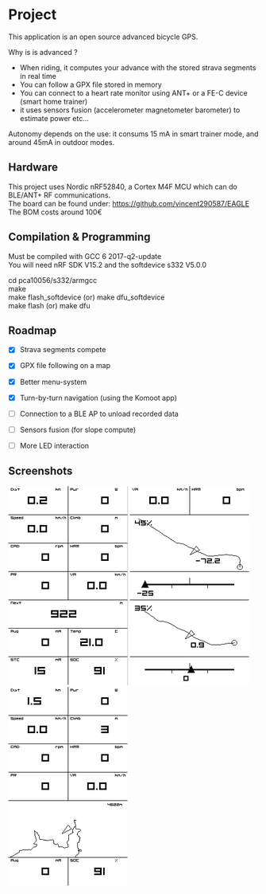 # Project

This application is an open source advanced bicycle GPS.  

Why is is advanced ?  
* When riding, it computes your advance with the stored strava segments in real time
* You can follow a GPX file stored in memory
* You can connect to a heart rate monitor using ANT+ or a FE-C device (smart home trainer)
* it uses sensors fusion (accelerometer magnetometer barometer) to estimate power etc...

Autonomy depends on the use: it consums 15 mA in smart trainer mode, and around 45mA in outdoor modes.


## Hardware

This project uses Nordic nRF52840, a Cortex M4F MCU which can do BLE/ANT+ RF communications.  
The board can be found under: https://github.com/vincent290587/EAGLE  
The BOM costs around 100€


## Compilation & Programming

Must be compiled with GCC 6 2017-q2-update  
You will need nRF SDK V15.2 and the softdevice s332 V5.0.0

cd pca10056/s332/armgcc  
make  
make flash_softdevice (or) make dfu_softdevice  
make flash (or) make dfu  


## Roadmap

- [x] Strava segments compete
- [x] GPX file following on a map
- [x] Better menu-system
- [x] Turn-by-turn navigation (using the Komoot app)
- [ ] Connection to a BLE AP to unload recorded data
- [ ] Sensors fusion (for slope compute)
- [ ] More LED interaction


## Screenshots

![](docs/crs.png) ![](docs/crs_2seg.png) ![](docs/prc.png)






